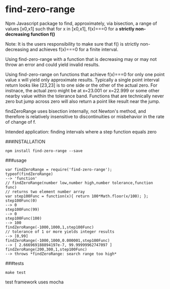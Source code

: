 find-zero-range
=======

Npm Javascript package to find, approximately, via bisection, a range of values [x0,x1] such that for x in [x0,x1], f(x)===0
for a **strictly non-decreasing function f()**  

Note:  It is the users responsibility to make sure that f() is strictly non-decreasing and achieves f(x)===0 for a finite interval. 

Using find-zero-range with a function that is decreasing may or may not throw an error and could yield invalid results.

Using find-zero-range on functions that achieve f(x)===0 for only one point value x will yield only approximate results.  Typically a single point interval return looks like [23,23] is to one side or the other of the actual zero.  For instnace, the actual zero might be at x=23.001 or x=22.999 or some other nearby value within the tolerance band.   Functions that are technically never zero but jump across zero will also return a point like result near the jump.

findZeroRange uses bisection internally, not Newton's method, and therefore is relatively insensitive to discontinuities or misbehavior in the rate of change of f.

Intended application: finding intervals where a step function equals zero

###INSTALLATION

    npm install find-zero-range --save

###usage

    var findZeroRange = require('find-zero-range');
    typeof(findZeroRange)
    --> 'function'
    // findZeroRange(number low,number high,number tolerance,function func) 
    // returns two element number array
    var step100Func = function(x){ return 100*Math.floor(x/100); };
    step100Func(0)
    --> 0
    step100Func(99)
    --> 0
    step100Func(100)
    --> 100
    findZeroRange(-1000,1000,1,step100Func) 
    // tolerance of 1 or more yields integer results
    --> [0,99]
    findZeroRange(-1000,1000,0.000001,step100Func)
    --> [ 2.666969188894197e-7, 99.99999962747097 ]
    findZeroRange(200,300,1,step100Func)
    --> throws *findZeroRange: search range too high*

###tests

    make test

test framework uses mocha




